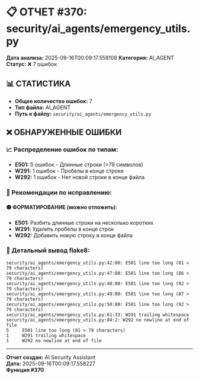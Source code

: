 # 📋 ОТЧЕТ #370: security/ai_agents/emergency_utils.py

**Дата анализа:** 2025-09-16T00:09:17.558108
**Категория:** AI_AGENT
**Статус:** ❌ 7 ошибок

## 📊 СТАТИСТИКА

- **Общее количество ошибок:** 7
- **Тип файла:** AI_AGENT
- **Путь к файлу:** `security/ai_agents/emergency_utils.py`

## ❌ ОБНАРУЖЕННЫЕ ОШИБКИ

### 📈 Распределение ошибок по типам:

- **E501:** 5 ошибок - Длинные строки (>79 символов)
- **W291:** 1 ошибок - Пробелы в конце строки
- **W292:** 1 ошибок - Нет новой строки в конце файла

### 🎯 Рекомендации по исправлению:

#### 🟢 ФОРМАТИРОВАНИЕ (можно отложить):
- **E501:** Разбить длинные строки на несколько коротких
- **W291:** Удалить пробелы в конце строк
- **W292:** Добавить новую строку в конце файла

### 📝 Детальный вывод flake8:

```
security/ai_agents/emergency_utils.py:42:80: E501 line too long (81 > 79 characters)
security/ai_agents/emergency_utils.py:47:80: E501 line too long (86 > 79 characters)
security/ai_agents/emergency_utils.py:48:80: E501 line too long (92 > 79 characters)
security/ai_agents/emergency_utils.py:49:80: E501 line too long (87 > 79 characters)
security/ai_agents/emergency_utils.py:50:80: E501 line too long (92 > 79 characters)
security/ai_agents/emergency_utils.py:61:33: W291 trailing whitespace
security/ai_agents/emergency_utils.py:84:2: W292 no newline at end of file
5     E501 line too long (81 > 79 characters)
1     W291 trailing whitespace
1     W292 no newline at end of file

```

---
**Отчет создан:** AI Security Assistant  
**Дата:** 2025-09-16T00:09:17.558227  
**Функция #370**
